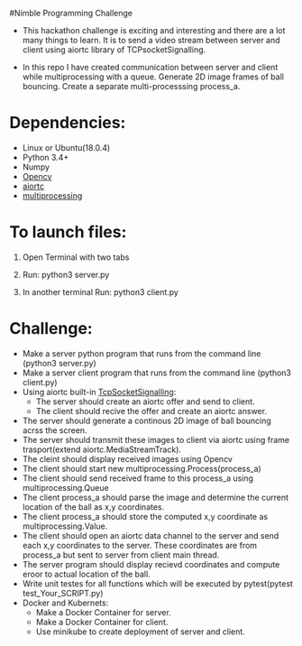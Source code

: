 #Nimble Programming Challenge

* This hackathon challenge is exciting and  interesting and there are a lot many things to learn. It is to send a video stream between server and client using aiortc library of TCPsocketSignalling.


* In this repo I have created communication between server and client while multiprocessing with a queue. Generate 2D image frames of ball bouncing. Create a separate multi-processsing process_a.
  

# Dependencies:
* Linux or Ubuntu(18.0.4)
* Python 3.4+
* Numpy
* [Opencv](https://pypi.org/project/opencv-python/)
* [aiortc](https://github.com/aiortc/aiortc)
* [multiprocessing](https://docs.python.org/3.7/library/multiprocessing.html)

# To launch files:
1) Open Terminal with two tabs

2) Run:
python3 server.py

3) In another terminal Run:
python3 client.py

# Challenge:
* Make a server python program that runs from the command line (python3 server.py)
* Make a server client program that runs from the command line (python3 client.py)
* Using aiortc built-in [TcpSocketSignalling](https://github.com/aiortc/aiortc/blob/f85f7133435b54ce9de5f2f391c0c0ef0014e820/aiortc/contrib/signaling.py#L147):
  * The server should create an aiortc offer and send to client.
  * The client should recive the offer and create an aiortc answer.
* The server should generate a continous 2D image of ball bouncing acrss the screen.
* The server should transmit these images to client via aiortc using frame trasport(extend aiortc.MediaStreamTrack).
* The cleint should display received images using Opencv
* The client should start new multiprocessing.Process(process_a)
* The client should send received frame to this process_a using multiprocessing.Queue
* The client process_a should parse the image and determine the current location of the ball as x,y coordinates.
* The client process_a should store the computed x,y coordinate as multiprocessing.Value.
* The client should open an aiortc data channel to the server and send each x,y coordinates to the server. These coordinates are from process_a but sent to server from client main thread.
* The server program should display recievd coordinates and compute eroor to actual location of the ball.
* Write unit testes for all functions which will be executed by pytest(pytest test_Your_SCRIPT.py)
* Docker and Kubernets:
  * Make a Docker Container for server.
  * Make a Docker Container for client.
  * Use minikube to create deployment of server and client.



